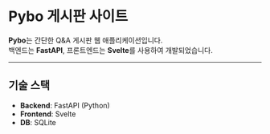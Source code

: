 # Pybo 게시판 사이트

**Pybo**는 간단한 Q&A 게시판 웹 애플리케이션입니다.  
백엔드는 **FastAPI**, 프론트엔드는 **Svelte**를 사용하여 개발되었습니다.

---

## 기술 스택

- **Backend**: FastAPI (Python)
- **Frontend**: Svelte
- **DB**: SQLite
